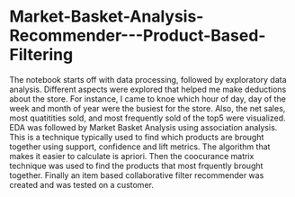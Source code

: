 # Market-Basket-Analysis-Recommender---Product-Based-Filtering
The notebook starts off with data processing, followed by exploratory data analysis. Different aspects were explored that helped me make deductions about the store. For instance, I came to knoe which hour of day, day of the week and month of year were the busiest for the store. Also, the net sales, most quatitities sold, and most frequently sold of the top5 were visualized.  EDA was followed by Market Basket Analysis using association analysis. This is a technique typically used to find which products are brought together using support, confidence and lift metrics. The algorithm that makes it easier to calculate is apriori.  Then the coocurance matrix technique was used to find the products that most frquently brought together. Finally an item based collaborative filter recommender was created and was tested on a customer.
